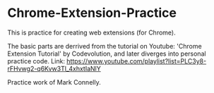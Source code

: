 # Chrome-Extension-Practice

This is practice for creating web extensions (for Chrome).

The basic parts are derrived from the tutorial on Youtube: 'Chrome Extension Tutorial' by Codevolution, and later diverges into personal practice code. Link: https://www.youtube.com/playlist?list=PLC3y8-rFHvwg2-q6Kvw3Tl_4xhxtIaNlY

Practice work of Mark Connelly.